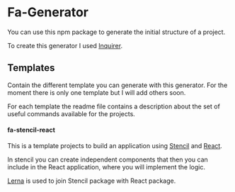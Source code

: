 # Fa-Generator
You can use this npm package to generate the initial structure of a project.

To create this generator I used [Inquirer](https://www.npmjs.com/package/inquirer?source=post_page---------------------------).

## Templates
Contain the different template you can generate with this generator. For the moment there is only one template but I will add others soon.

For each template the readme file contains a description about the set of useful commands available for the projects.

#### fa-stencil-react
This is a template projects to build an application using [Stencil](https://stenciljs.com/) and [React](https://reactjs.org/).

In stencil you can create independent components that then you can include in the React application, where you will implement the logic.

[Lerna](https://github.com/lerna/lerna) is used to join Stencil package with React package.

